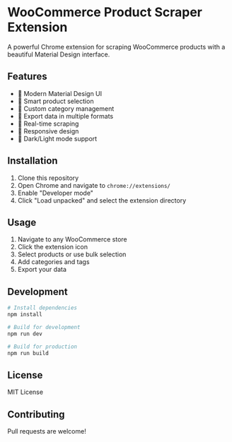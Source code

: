 # WooCommerce Product Scraper Extension

A powerful Chrome extension for scraping WooCommerce products with a beautiful Material Design interface.

## Features

- 🎨 Modern Material Design UI
- 🎯 Smart product selection
- 📁 Custom category management
- 💾 Export data in multiple formats
- 🔄 Real-time scraping
- 📱 Responsive design
- 🌙 Dark/Light mode support

## Installation

1. Clone this repository
2. Open Chrome and navigate to `chrome://extensions/`
3. Enable "Developer mode"
4. Click "Load unpacked" and select the extension directory

## Usage

1. Navigate to any WooCommerce store
2. Click the extension icon
3. Select products or use bulk selection
4. Add categories and tags
5. Export your data

## Development

```bash
# Install dependencies
npm install

# Build for development
npm run dev

# Build for production
npm run build
```

## License

MIT License

## Contributing

Pull requests are welcome!
